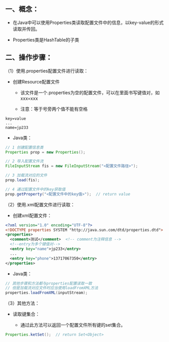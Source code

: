 ## 一、概念：

- 在Java中可以使用Properties类读取配置文件中的信息，以key-value的形式读取并传回。

- Properties类是HashTable的子类


## 二、操作步骤：

（1）使用.properties配置文件进行读取：

- 创建Resource配置文件

    - 该文件是一个.properties为空的配置文件，可以在里面书写键值对，如xxx=xxx

    - 注意：等于号旁两个值不能有空格

```properties
key=value
...
name=jp233
```
- Java类：

```java
// 1 创建配置信息类
Properties prop = new Properties();

// 2 导入配置文件流
FileInputStream fis = new FileInputStream("<配置文件路径>");

// 3 加载流对应的文件
prop.load(fis);

// 4 通过配置文件中的key获取值
prop.getProperty("<配置文件中的key值>");  // return value
```


（2）使用.xml配置文件进行读取：

- 创建xml配置文件：

```xml
<?xml version="1.0" encoding="UTF-8"?>
<!DOCTYPE properties SYSTEM "http://java.sun.com/dtd/properties.dtd">
<properties>
  <comment>测试</comment>  <!-- comment为注释信息 -->
  <!--entry为多个键值对-->
  <entry key="name">jp233</entry>
  ...
  <entry key="phone">13717067350</entry>
</properties>
```
- Java类：

```java
// 其他步骤和方法都与properties配置读取一致
// 但是加载流对应文件时应当使用loadFromXML方法
properties.loadFromXML(inputStream);
```


（3）其他方法：

- 读取键集合：

    - 通过此方法可以返回一个配置文件所有键的set集合。

```java
Properties.ketSet();  // return Set<Object>
```





